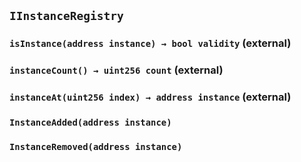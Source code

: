 ## `IInstanceRegistry`






### `isInstance(address instance) → bool validity` (external)





### `instanceCount() → uint256 count` (external)





### `instanceAt(uint256 index) → address instance` (external)






### `InstanceAdded(address instance)`





### `InstanceRemoved(address instance)`





